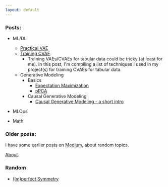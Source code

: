 ```yaml
---
layout: default
---
```

<!-- # Vinura Galwaduge

Welcome to My Blog. -->

### Posts:

- ML/DL
    - [Practical VAE](./_posts/2024-11-03-Practical-VAE.md)
    - [Training CVAE](./404).
        - Training VAEs/CVAEs for tabular data could be tricky (at least for me). In this post, I'm compiling a list of techniques I used in my project(s) for training CVAEs for tabular data.
    - Generative Modeling
        - Basics
            - [Expectation Maximization](./_posts/2024-12-30-EM.md)
            - [pPCA](./_posts/2024-12-30-ppca.md)
        - Causal Generative Modeling
            - [Causal Generative Modeling - a short intro](./_posts/2024-12-23-Causal-Gen.md)

- MLOps

- Math

### Older posts:

I have some earlier posts on [Medium](https://vinurad13.medium.com/), about random topics.

[About](./about).

### Random

- [(Im)perfect Symmetry](./random/2024-11-03-Pinery.md)

<script type="text/javascript" id="clustrmaps" src="//clustrmaps.com/map_v2.js?d=IS68amXisjjj1NtFb9AlJdM9_8-mOlbdvYSWGaYr204&cl=ffffff&w=a"></script>

